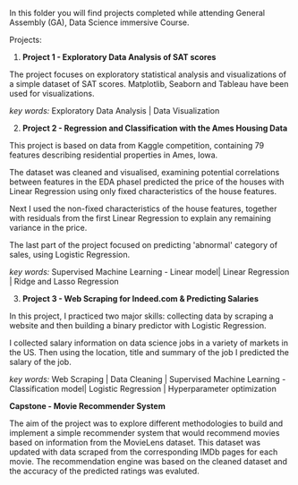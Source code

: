 In this folder you will find projects completed while attending General Assembly (GA), Data Science immersive Course.



Projects:

1. **Project 1 - Exploratory Data Analysis of SAT scores**

The project focuses on exploratory statistical analysis and visualizations of a simple dataset of SAT scores. Matplotlib, Seaborn and Tableau have been used for visualizations.

_key words:_
Exploratory Data Analysis | Data Visualization

2. **Project 2 - Regression and Classification with the Ames Housing Data**

This project is based on data from Kaggle competition, containing 79 features describing residential properties in Ames, Iowa.

The dataset was cleaned and visualised,  examining potential correlations between features in the EDA phaseI predicted the price of the houses with Linear Regression using only fixed characteristics of the house features.

Next I used the non-fixed characteristics of the house features, together with residuals from the first Linear Regression to explain any remaining variance in the price.

The last part of the project focused on predicting 'abnormal' category of sales, using Logistic Regression.

_key words:_
Supervised Machine Learning - Linear model| Linear Regression | Ridge and Lasso Regression

3. **Project 3 - Web Scraping for Indeed.com & Predicting Salaries**

In this project, I practiced two major skills: collecting data by scraping a website and then building a binary predictor with Logistic Regression.

I collected salary information on data science jobs in a variety of markets in the US. Then using the location, title and summary of the job I predicted the salary of the job.

_key words:_
Web Scraping | Data Cleaning | Supervised Machine Learning - Classification model| Logistic Regression | Hyperparameter optimization

**Capstone - Movie Recommender System**

The aim of the project was to explore different methodologies to build and implement a simple recommender system that would recommend movies based on information from the MovieLens dataset. This dataset was updated with data scraped from the corresponding IMDb pages for each movie. The recommendation engine was based on the cleaned dataset and the accuracy of the predicted ratings was evaluted.



